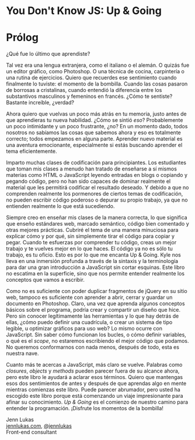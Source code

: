 # You Don't Know JS: Up & Going
# Prólog

¿Qué fue lo último que aprendiste?

Tal vez era una lengua extranjera, como el italiano o el alemán. O quizás fue un editor gráfico, como Photoshop. O una técnica de cocina, carpintería o una rutina de ejercicios. Quiero que recuerdes ese sentimiento cuando finalmente lo tuviste: el momento de la bombilla. Cuando las cosas pasaron de borrosas a cristalinas, cuando entendió la diferencia entre los substantivos masculinos y femeninos en francés. ¿Cómo te sentiste? Bastante increíble, ¿verdad?

Ahora quiero que vuelvas un poco más atrás en tu memoria, justo antes de que aprendieras tu nueva habilidad. ¿Cómo se sintió *eso*? Probablemente un poco intimidante y un poco frustrante, ¿no? En un momento dado, todos nosotros no sabíamos las cosas que sabemos ahora y eso es totalmente correcto; todos empezamos en alguna parte. Aprender nuevo material es una aventura emocionante, especialmente si estás buscando aprender el tema eficientemente.

Imparto muchas clases de codificación para principiantes. Los estudiantes que toman mis clases a menudo han tratado de enseñarse a sí mismos materias como HTML o JavaScript leyendo entradas en blogs o copiando y pegando código, pero no han sido capaces de dominar realmente el material que les permitirá codificar el resultado deseado. Y debido a que no comprenden realmente los pormenores de ciertos temas de codificación, no pueden escribir código poderoso o depurar su propio trabajo, ya que no entienden realmente lo que está sucediendo.

Siempre creo en enseñar mis clases de la manera correcta, lo que significa que enseño estándares web, marcado semántico, código bien comentado y otras mejores prácticas. Cubriré el tema de una manera minuciosa para explicar cómo y por qué, sin simplemente tirar el código para copiar y pegar. Cuando te esfuerzas por comprender tu código, creas un mejor trabajo y te vuelves mejor en lo que haces. El código ya no es sólo tu trabajo, es tu oficio. Esto es por lo que me encanta Up & Going. Kyle nos lleva en una inmersión profunda a través de la sintaxis y la terminología para dar una gran introducción a JavaScript sin cortar esquinas. Este libro no escatima en la superficie, sino que nos permite entender realmente los conceptos que vamos a escribir.

Como no es suficiente con poder duplicar fragmentos de jQuery en su sitio web, tampoco es suficiente con aprender a abrir, cerrar y guardar un documento en Photoshop. Claro, una vez que aprenda algunos conceptos básicos sobre el programa, podría crear y compartir un diseño que hice. Pero sin conocer legítimamente las herramientas y lo que hay detrás de ellas, ¿cómo puedo definir una cuadrícula, o crear un sistema de tipo legible, u optimizar gráficos para uso web? Lo mismo ocurre con JavaScript. Sin saber cómo funcionan los bucles, o cómo definir variables, o qué es el *scope*, no estaremos escribiendo el mejor código que podamos. No queremos conformarnos con nada menos, después de todo, esta es nuestra nave.

Cuanto más te acercas a JavaScript, más claro se vuelve. Palabras como *closures*, *objects* y *methods* pueden parecer fuera de su alcance ahora, pero este libro le ayudará a aclarar esos términos. Quiero que mantengas esos dos sentimientos de antes y después de que aprendas algo en mente mientras comienzas este libro. Puede parecer abrumador, pero usted ha escogido este libro porque está comenzando un viaje impresionante para afinar su conocimiento. *Up & Going* es el comienzo de nuestro camino para entender la programación. ¡Disfrute los momentos de la bombilla!

Jenn Lukas<br>
[jennlukas.com](http://jennlukas.com/), [@jennlukas](https://twitter.com/jennlukas)<br>
Front-end consultant
